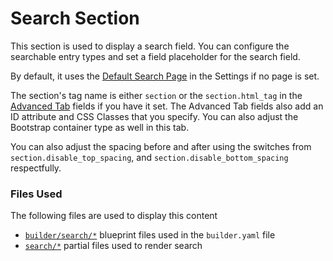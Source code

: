 # Search Section

This section is used to display a search field. You can configure the searchable entry types and set a field placeholder for the search field.&#x20;

By default, it uses the [Default Search Page](../../settings.md#search-tab) in the Settings if no page is set.&#x20;

The section's tag name is either `section` or the `section.html_tag` in the [Advanced Tab](section/advanced-tab.md) fields if you have it set. The Advanced Tab fields also add an ID attribute and CSS Classes that you specify. You can also adjust the Bootstrap container type as well in this tab.&#x20;

You can also adjust the spacing before and after using the switches from `section.disable_top_spacing`, and `section.disable_bottom_spacing` respectfully.&#x20;

### Files Used

The following files are used to display this content

* [`builder/search/*`](https://github.com/artistro08/tailor-starter/tree/main/seeds/blueprints/content/mixins/builder/search) blueprint files used in the `builder.yaml` file
* [`search/*`](https://github.com/artistro08/tailor-starter/tree/main/partials/search) partial files used to render search&#x20;

